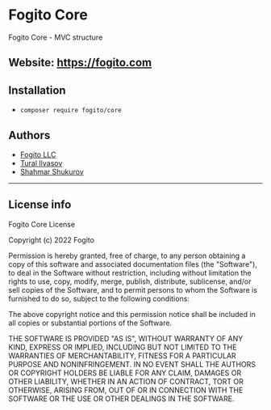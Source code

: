 # Fogito Core
Fogito Core - MVC structure

**Website**: <a href="https://fogito.com">https://fogito.com</a>
----
## Installation

- `composer require fogito/core`

## Authors

- <a href="https://github.com/fogito-com">Fogito LLC</a><br/>
- <a href="https://github.com/senior2ral">Tural Ilyasov</a><br/>
- <a href="https://github.com/seniorshahmar">Shahmar Shukurov</a><br/>

----
## License info

Fogito Core License

Copyright (c) 2022 Fogito

Permission is hereby granted, free of charge, to any person obtaining a copy
of this software and associated documentation files (the "Software"), to deal
in the Software without restriction, including without limitation the rights
to use, copy, modify, merge, publish, distribute, sublicense, and/or sell
copies of the Software, and to permit persons to whom the Software is
furnished to do so, subject to the following conditions:

The above copyright notice and this permission notice shall be included in all
copies or substantial portions of the Software.

THE SOFTWARE IS PROVIDED "AS IS", WITHOUT WARRANTY OF ANY KIND, EXPRESS OR
IMPLIED, INCLUDING BUT NOT LIMITED TO THE WARRANTIES OF MERCHANTABILITY,
FITNESS FOR A PARTICULAR PURPOSE AND NONINFRINGEMENT. IN NO EVENT SHALL THE
AUTHORS OR COPYRIGHT HOLDERS BE LIABLE FOR ANY CLAIM, DAMAGES OR OTHER
LIABILITY, WHETHER IN AN ACTION OF CONTRACT, TORT OR OTHERWISE, ARISING FROM,
OUT OF OR IN CONNECTION WITH THE SOFTWARE OR THE USE OR OTHER DEALINGS IN THE
SOFTWARE.